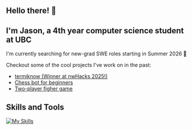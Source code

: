 ## Hello there! 👋
## I'm Jason, a 4th year computer science student at UBC
I'm currently searching for new-grad SWE roles starting in Summer 2026 🔭

Checkout some of the cool projects I've work on in the past:
- [termiknow (Winner at nwHacks 2025!)](https://github.com/zhangLily2020/nwhacks2025)
- [Chess bot for beginners](https://github.com/jason-j-wang/CS-Coop-Final-Project-Chess-Bot)
- [Two-player figher game](https://github.com/jason-j-wang/Programming-11-Final-Project)

## Skills and Tools
[![My Skills](https://skillicons.dev/icons?i=angular,aws,bitbucket,bootstrap,c,cpp,css,dynamodb,flask,git,github,html,idea,java,js,jest,laravel,latex,less,linux,md,mongodb,nodejs,npm,php,postgres,postman,pycharm,py,react,redux,sass,sklearn,tailwind,tensorflow,ts,vscode)](https://skillicons.dev)
